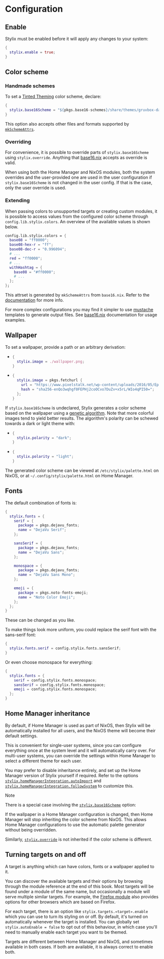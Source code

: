 # Configuration

## Enable

Stylix must be enabled before it will apply any changes to your system:

```nix
{
  stylix.enable = true;
}
```

## Color scheme

### Handmade schemes

To set a [Tinted Theming](https://github.com/tinted-theming/schemes) color
scheme, declare:

```nix
{
  stylix.base16Scheme = "${pkgs.base16-schemes}/share/themes/gruvbox-dark-hard.yaml";
}
```

This option also accepts other files and formats supported by
[`mkSchemeAttrs`](https://github.com/SenchoPens/base16.nix/blob/main/DOCUMENTATION.md#mkschemeattrs).

### Overriding

For convenience, it is possible to override parts of `stylix.base16Scheme` using
`stylix.override`. Anything that
[base16.nix](https://github.com/SenchoPens/base16.nix) accepts as override is
valid.

When using both the Home Manager and NixOS modules, both the system overrides
and the user-provided one are used in the user configuration if
`stylix.base16Scheme` is not changed in the user config. If that is the case,
only the user override is used.

### Extending

When passing colors to unsupported targets or creating custom modules, it
is possible to access values from the configured color scheme through
`config.lib.stylix.colors`.
An overview of the available values is shown below.

```nix
config.lib.stylix.colors = {
  base08 = "ff0000";
  base08-hex-r = "ff";
  base08-dec-r = "0.996094";
  # ...
  red = "ff0000";
  # ...
  withHashtag = {
    base08 = "#ff0000";
    # ...
  };
};
```

This attrset is generated by `mkSchemeAttrs` from `base16.nix`. Refer to the
[documentation](https://github.com/SenchoPens/base16.nix/blob/main/DOCUMENTATION.md#mkschemeattrs)
for more info.

For more complex configurations you may find it simpler to use
[mustache](http://mustache.github.io/) templates to generate output files.
See [base16.nix](https://github.com/SenchoPens/base16.nix) documentation for
usage examples.

## Wallpaper

To set a wallpaper, provide a path or an arbitrary derivation:

- ```nix
  {
    stylix.image = ./wallpaper.png;
  }
  ```

- ```nix
  {
    stylix.image = pkgs.fetchurl {
      url = "https://www.pixelstalk.net/wp-content/uploads/2016/05/Epic-Anime-Awesome-Wallpapers.jpg";
      hash = "sha256-enQo3wqhgf0FEPHj2coOCvo7DuZv+x5rL/WIo4qPI50=";
    };
  }
  ```

If `stylix.base16Scheme` is undeclared, Stylix generates a color scheme based on
the wallpaper using a [genetic
algorithm](https://en.wikipedia.org/wiki/Genetic_algorithm). Note that more
colorful images tend to yield better results. The algorithm's polarity can be
schewed towards a dark or light theme with:

- ```nix
  {
    stylix.polarity = "dark";
  }
  ```

- ```nix
  {
    stylix.polarity = "light";
  }
  ```

The generated color scheme can be viewed at `/etc/stylix/palette.html` on NixOS,
or at `~/.config/stylix/palette.html` on Home Manager.

## Fonts

The default combination of fonts is:

```nix
{
  stylix.fonts = {
    serif = {
      package = pkgs.dejavu_fonts;
      name = "DejaVu Serif";
    };

    sansSerif = {
      package = pkgs.dejavu_fonts;
      name = "DejaVu Sans";
    };

    monospace = {
      package = pkgs.dejavu_fonts;
      name = "DejaVu Sans Mono";
    };

    emoji = {
      package = pkgs.noto-fonts-emoji;
      name = "Noto Color Emoji";
    };
  };
}
```

These can be changed as you like.

To make things look more uniform, you could replace the serif font with
the sans-serif font:

```nix
{
  stylix.fonts.serif = config.stylix.fonts.sansSerif;
}
```

Or even choose monospace for everything:

```nix
{
  stylix.fonts = {
    serif = config.stylix.fonts.monospace;
    sansSerif = config.stylix.fonts.monospace;
    emoji = config.stylix.fonts.monospace;
  };
}
```

## Home Manager inheritance

By default, if Home Manager is used as part of NixOS, then Stylix will be
automatically installed for all users, and the NixOS theme will become their
default settings.

This is convenient for single-user systems, since you can configure everything
once at the system level and it will automatically carry over. For multi-user
systems, you can override the settings within Home Manager to select a different
theme for each user.

You may prefer to disable inheritance entirely, and set up the Home Manager
version of Stylix yourself if required. Refer to the options
[`stylix.homeManagerIntegration.autoImport`](options/global/nixos.md#stylixhomemanagerintegrationautoimport)
and
[`stylix.homeManagerIntegration.followSystem`](options/global/nixos.md#stylixhomemanagerintegrationfollowsystem)
to customize this.

> [!NOTE]
>
> There is a special case involving the
> [`stylix.base16Scheme`](options/global/nixos.md#stylixbase16scheme)
> option:
>
> If the wallpaper in a Home Manager configuration is changed, then Home Manager
> will stop inheriting the color scheme from NixOS. This allows Home Manager
> configurations to use the automatic palette generator without being overridden.
>
> Similarly, [`stylix.override`](options/global/nixos.md#stylixoverride) is not inherited
> if the color scheme is different.

## Turning targets on and off

A target is anything which can have colors, fonts or a wallpaper applied to it.

You can discover the available targets and their options by browsing through
the module reference at the end of this book. Most targets will be found under
a module of the same name, but occasionally a module will serve multiple similar
targets. For example, the [Firefox module](options/modules/firefox.md) also
provides options for other browsers which are based on Firefox.

For each target, there is an option like `stylix.targets.«target».enable` which
you can use to turn its styling on or off. By default, it's turned on
automatically whenever the target is installed. You can globally set
`stylix.autoEnable = false` to opt out of this behaviour, in which case you'll
need to manually enable each target you want to be themed.

Targets are different between Home Manager and NixOS, and sometimes available
in both cases. If both are available, it is always correct to enable both.
